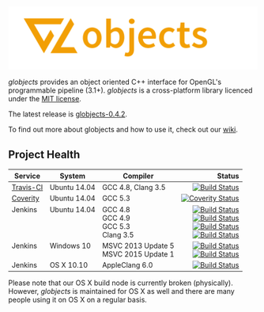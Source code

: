 ![globjects Logo](globjects-logo.png "globjects")

*globjects* provides an object oriented C++ interface for OpenGL's programmable pipeline (3.1+).
*globjects* is a cross-platform library licenced under the [MIT license](http://opensource.org/licenses/MIT).

The latest release is [globjects-0.4.2](https://github.com/hpicgs/globjects/releases/tag/v0.4.2).

To find out more about globjects and how to use it, check out our [wiki](https://github.com/hpicgs/globjects/wiki).

## Project Health

| Service | System | Compiler | Status |
| ------- | ------ | -------- | -----: |
|  [Travis-CI](https://travis-ci.org/cginternals/globjects) | Ubuntu 14.04 | GCC 4.8, Clang 3.5 | [![Build Status](https://travis-ci.org/cginternals/globjects.svg?branch=master)](https://travis-ci.org/cginternals/globjects) |
| [Coverity](https://scan.coverity.com/projects/6829?tab=overview) | Ubuntu 14.04 | GCC 5.3 | [![Coverity Status](https://scan.coverity.com/projects/6829/badge.svg)](https://scan.coverity.com/projects/6829) |
| Jenkins <br><br><br><br> | Ubuntu 14.04 <br><br><br><br> | GCC 4.8 <br> GCC 4.9 <br> GCC 5.3 <br> Clang 3.5 <br> | [![Build Status](http://jenkins.hpi3d.de/buildStatus/icon?job=globjects-linux-gcc4.8)](http://jenkins.hpi3d.de/job/globjects-linux-gcc4.8) <br> [![Build Status](http://jenkins.hpi3d.de/buildStatus/icon?job=globjects-linux-gcc4.9)](http://jenkins.hpi3d.de/job/globjects-linux-gcc4.9) <br> [![Build Status](http://jenkins.hpi3d.de/buildStatus/icon?job=globjects-linux-gcc5.3)](http://jenkins.hpi3d.de/job/globjects-linux-gcc5.3) <br> [![Build Status](http://jenkins.hpi3d.de/buildStatus/icon?job=globjects-linux-clang3.5)](http://jenkins.hpi3d.de/job/globjects-linux-clang3.5) <br> |
| Jenkins <br><br> | Windows 10 <br><br> | MSVC 2013 Update 5 <br>  MSVC 2015 Update 1 <br> | [![Build Status](http://jenkins.hpi3d.de/buildStatus/icon?job=globjects-windows-msvc2013)](http://jenkins.hpi3d.de/job/globjects-windows-msvc2013) <br> [![Build Status](http://jenkins.hpi3d.de/buildStatus/icon?job=globjects-windows-msvc2015)](http://jenkins.hpi3d.de/job/globjects-windows-msvc2015) <br> |
| Jenkins | OS X 10.10 | AppleClang 6.0 | [![Build Status](http://jenkins.hpi3d.de/buildStatus/icon?job=globjects-osx-clang3.5)](http://jenkins.hpi3d.de/job/globjects-osx-clang3.5) |

Please note that our OS X build node is currently broken (physically). However, *globjects* is maintained for OS X as well and there are many people using it on OS X on a regular basis.
